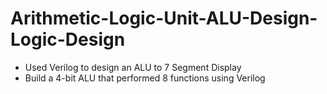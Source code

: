# Arithmetic-Logic-Unit-ALU-Design-Logic-Design
* Used Verilog to design an ALU to 7 Segment Display
* Build a 4-bit ALU that performed 8 functions using Verilog
